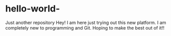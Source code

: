 # hello-world-
Just another repository 
Hey! I am here just trying out this new platform. I am completely new to programming and Git. 
Hoping to make the best out of it!! 
